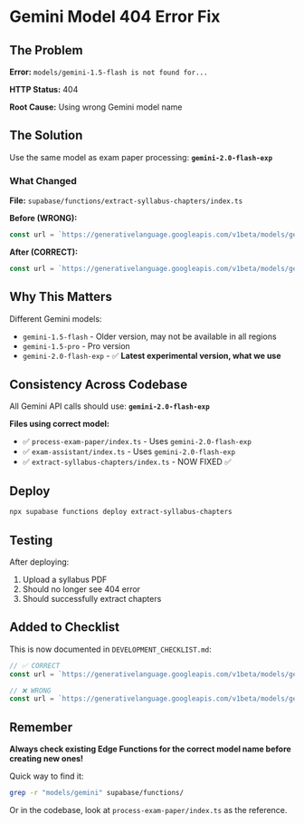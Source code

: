 # Gemini Model 404 Error Fix

## The Problem

**Error:** `models/gemini-1.5-flash is not found for...`

**HTTP Status:** 404

**Root Cause:** Using wrong Gemini model name

## The Solution

Use the same model as exam paper processing: **`gemini-2.0-flash-exp`**

### What Changed

**File:** `supabase/functions/extract-syllabus-chapters/index.ts`

**Before (WRONG):**
```typescript
const url = `https://generativelanguage.googleapis.com/v1beta/models/gemini-1.5-flash:generateContent?key=${geminiApiKey}`;
```

**After (CORRECT):**
```typescript
const url = `https://generativelanguage.googleapis.com/v1beta/models/gemini-2.0-flash-exp:generateContent?key=${geminiApiKey}`;
```

## Why This Matters

Different Gemini models:
- `gemini-1.5-flash` - Older version, may not be available in all regions
- `gemini-1.5-pro` - Pro version
- `gemini-2.0-flash-exp` - ✅ **Latest experimental version, what we use**

## Consistency Across Codebase

All Gemini API calls should use: **`gemini-2.0-flash-exp`**

**Files using correct model:**
- ✅ `process-exam-paper/index.ts` - Uses `gemini-2.0-flash-exp`
- ✅ `exam-assistant/index.ts` - Uses `gemini-2.0-flash-exp`
- ✅ `extract-syllabus-chapters/index.ts` - NOW FIXED ✅

## Deploy

```bash
npx supabase functions deploy extract-syllabus-chapters
```

## Testing

After deploying:
1. Upload a syllabus PDF
2. Should no longer see 404 error
3. Should successfully extract chapters

## Added to Checklist

This is now documented in `DEVELOPMENT_CHECKLIST.md`:

```typescript
// ✅ CORRECT
const url = `https://generativelanguage.googleapis.com/v1beta/models/gemini-2.0-flash-exp:generateContent?key=${geminiApiKey}`;

// ❌ WRONG
const url = `https://generativelanguage.googleapis.com/v1beta/models/gemini-1.5-flash:generateContent?key=${geminiApiKey}`;
```

## Remember

**Always check existing Edge Functions for the correct model name before creating new ones!**

Quick way to find it:
```bash
grep -r "models/gemini" supabase/functions/
```

Or in the codebase, look at `process-exam-paper/index.ts` as the reference.
